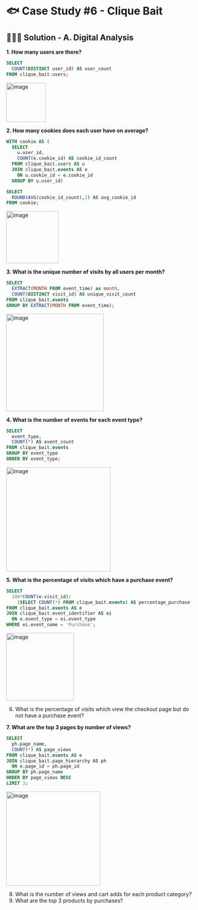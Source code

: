 # 🐟 Case Study #6 - Clique Bait

## 👩🏻‍💻 Solution - A. Digital Analysis

**1. How many users are there?**

````sql
SELECT 
  COUNT(DISTINCT user_id) AS user_count
FROM clique_bait.users;
````

<img width="104" alt="image" src="https://user-images.githubusercontent.com/81607668/134652899-1abcdeeb-f6ec-44e7-810c-be2dabfb1244.png">

**2. How many cookies does each user have on average?**

````sql
WITH cookie AS (
  SELECT 
    u.user_id, 
    COUNT(e.cookie_id) AS cookie_id_count
  FROM clique_bait.users AS u
  JOIN clique_bait.events AS e
    ON u.cookie_id = e.cookie_id
  GROUP BY u.user_id)

SELECT 
  ROUND(AVG(cookie_id_count),2) AS avg_cookie_id
FROM cookie;
````

<img width="138" alt="image" src="https://user-images.githubusercontent.com/81607668/134653056-db4d9c33-f484-4c2c-a21d-b34e49c87d53.png">

**3. What is the unique number of visits by all users per month?**

````sql
SELECT 
  EXTRACT(MONTH FROM event_time) as month, 
  COUNT(DISTINCT visit_id) AS unique_visit_count
FROM clique_bait.events
GROUP BY EXTRACT(MONTH FROM event_time);
````

<img width="258" alt="image" src="https://user-images.githubusercontent.com/81607668/134653147-82b7f9d3-c8ec-4fb9-ac7b-cb036ae1d877.png">

**4. What is the number of events for each event type?**

````sql
SELECT 
  event_type, 
  COUNT(*) AS event_count
FROM clique_bait.events
GROUP BY event_type
ORDER BY event_type;
````

<img width="276" alt="image" src="https://user-images.githubusercontent.com/81607668/134653476-6e456622-1118-438f-b83d-3b1873dd01e8.png">

**5. What is the percentage of visits which have a purchase event?**

````sql
SELECT 
  100*COUNT(e.visit_id)/
    (SELECT COUNT(*) FROM clique_bait.events) AS percentage_purchase
FROM clique_bait.events AS e
JOIN clique_bait.event_identifier AS ei
  ON e.event_type = ei.event_type
WHERE ei.event_name = 'Purchase';
````

<img width="179" alt="image" src="https://user-images.githubusercontent.com/81607668/134654086-6f051c8e-cf26-4929-936e-1bbfd7ff0f19.png">

6. What is the percentage of visits which view the checkout page but do not have a purchase event?

**7. What are the top 3 pages by number of views?**

````sql
SELECT 
  ph.page_name, 
  COUNT(*) AS page_views
FROM clique_bait.events AS e
JOIN clique_bait.page_hierarchy AS ph
  ON e.page_id = ph.page_id
GROUP BY ph.page_name
ORDER BY page_views DESC
LIMIT 3;
````

<img width="249" alt="image" src="https://user-images.githubusercontent.com/81607668/134699614-a8b3f78c-8972-4472-bd30-19aaac4dc86b.png">

8. What is the number of views and cart adds for each product category?
9. What are the top 3 products by purchases?

